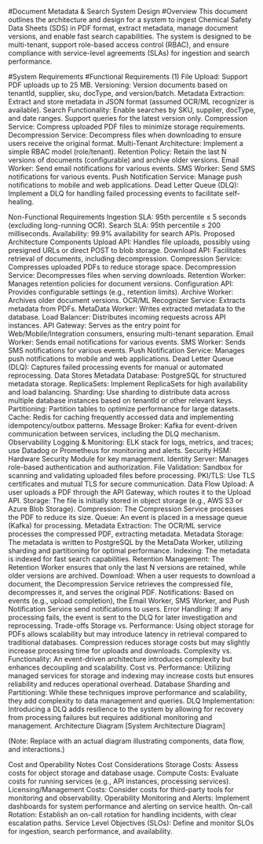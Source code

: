 #Document Metadata & Search System Design
#Overview
This document outlines the architecture and design for a system to ingest Chemical Safety Data Sheets (SDS) in PDF format, extract metadata, manage document versions, and enable fast search capabilities. The system is designed to be multi-tenant, support role-based access control (RBAC), and ensure compliance with service-level agreements (SLAs) for ingestion and search performance.

#System Requirements
#Functional Requirements
(1) File Upload: Support PDF uploads up to 25 MB.
Versioning: Version documents based on tenantId, supplier, sku, docType, and version/batch.
Metadata Extraction: Extract and store metadata in JSON format (assumed OCR/ML recognizer is available).
Search Functionality: Enable searches by SKU, supplier, docType, and date ranges. Support queries for the latest version only.
Compression Service: Compress uploaded PDF files to minimize storage requirements.
Decompression Service: Decompress files when downloading to ensure users receive the original format.
Multi-Tenant Architecture: Implement a simple RBAC model (role/tenant).
Retention Policy: Retain the last N versions of documents (configurable) and archive older versions.
Email Worker: Send email notifications for various events.
SMS Worker: Send SMS notifications for various events.
Push Notification Service: Manage push notifications to mobile and web applications.
Dead Letter Queue (DLQ): Implement a DLQ for handling failed processing events to facilitate self-healing.

Non-Functional Requirements
Ingestion SLA: 95th percentile ≤ 5 seconds (excluding long-running OCR).
Search SLA: 95th percentile ≤ 200 milliseconds.
Availability: 99.9% availability for search APIs.
Proposed Architecture
Components
Upload API: Handles file uploads, possibly using presigned URLs or direct POST to blob storage.
Download API: Facilitates retrieval of documents, including decompression.
Compression Service: Compresses uploaded PDFs to reduce storage space.
Decompression Service: Decompresses files when serving downloads.
Retention Worker: Manages retention policies for document versions.
Configuration API: Provides configurable settings (e.g., retention limits).
Archive Worker: Archives older document versions.
OCR/ML Recognizer Service: Extracts metadata from PDFs.
MetaData Worker: Writes extracted metadata to the database.
Load Balancer: Distributes incoming requests across API instances.
API Gateway: Serves as the entry point for Web/Mobile/Integration consumers, ensuring multi-tenant separation.
Email Worker: Sends email notifications for various events.
SMS Worker: Sends SMS notifications for various events.
Push Notification Service: Manages push notifications to mobile and web applications.
Dead Letter Queue (DLQ): Captures failed processing events for manual or automated reprocessing.
Data Stores
Metadata Database: PostgreSQL for structured metadata storage.
ReplicaSets: Implement ReplicaSets for high availability and load balancing.
Sharding: Use sharding to distribute data across multiple database instances based on tenantId or other relevant keys.
Partitioning: Partition tables to optimize performance for large datasets.
Cache: Redis for caching frequently accessed data and implementing idempotency/outbox patterns.
Message Broker: Kafka for event-driven communication between services, including the DLQ mechanism.
Observability
Logging & Monitoring: ELK stack for logs, metrics, and traces; use Datadog or Prometheus for monitoring and alerts.
Security
HSM: Hardware Security Module for key management.
Identity Server: Manages role-based authentication and authorization.
File Validation: Sandbox for scanning and validating uploaded files before processing.
PKI/TLS: Use TLS certificates and mutual TLS for secure communication.
Data Flow
Upload: A user uploads a PDF through the API Gateway, which routes it to the Upload API.
Storage: The file is initially stored in object storage (e.g., AWS S3 or Azure Blob Storage).
Compression: The Compression Service processes the PDF to reduce its size.
Queue: An event is placed in a message queue (Kafka) for processing.
Metadata Extraction: The OCR/ML service processes the compressed PDF, extracting metadata.
Metadata Storage: The metadata is written to PostgreSQL by the MetaData Worker, utilizing sharding and partitioning for optimal performance.
Indexing: The metadata is indexed for fast search capabilities.
Retention Management: The Retention Worker ensures that only the last N versions are retained, while older versions are archived.
Download: When a user requests to download a document, the Decompression Service retrieves the compressed file, decompresses it, and serves the original PDF.
Notifications: Based on events (e.g., upload completion), the Email Worker, SMS Worker, and Push Notification Service send notifications to users.
Error Handling: If any processing fails, the event is sent to the DLQ for later investigation and reprocessing.
Trade-offs
Storage vs. Performance: Using object storage for PDFs allows scalability but may introduce latency in retrieval compared to traditional databases. Compression reduces storage costs but may slightly increase processing time for uploads and downloads.
Complexity vs. Functionality: An event-driven architecture introduces complexity but enhances decoupling and scalability.
Cost vs. Performance: Utilizing managed services for storage and indexing may increase costs but ensures reliability and reduces operational overhead.
Database Sharding and Partitioning: While these techniques improve performance and scalability, they add complexity to data management and queries.
DLQ Implementation: Introducing a DLQ adds resilience to the system by allowing for recovery from processing failures but requires additional monitoring and management.
Architecture Diagram
[System Architecture Diagram]

(Note: Replace with an actual diagram illustrating components, data flow, and interactions.)

Cost and Operability Notes
Cost Considerations
Storage Costs: Assess costs for object storage and database usage.
Compute Costs: Evaluate costs for running services (e.g., API instances, processing services).
Licensing/Management Costs: Consider costs for third-party tools for monitoring and observability.
Operability
Monitoring and Alerts: Implement dashboards for system performance and alerting on service health.
On-call Rotation: Establish an on-call rotation for handling incidents, with clear escalation paths.
Service Level Objectives (SLOs): Define and monitor SLOs for ingestion, search performance, and availability.
